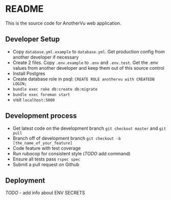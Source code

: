 # README

This is the source code for AnotherVu web application.

## Developer Setup
- Copy `database.yml.example` to `database.yml`. Get production config from another developer if necessary
- Create 2 files. Copy `.env.example` to `.env` and `.env.test`. Get the .env values from another developer and keep them out of this source control
- Install Postgres
- Create database role in psql: `CREATE ROLE anothervu with CREATEDB LOGIN;`
- `bundle exec rake db:create db:migrate`
- `bundle exec foreman start`
- visit `localhost:5000`

## Development process

- Get latest code on the development branch `git checkout master` and `git pull`
- Branch off of development branch `git checkout -b [the_name_of_your_feature]`
- Code feature with test coverage
- Run rubocop for consistent style (*TODO* add command)
- Ensure all tests pass `rspec spec`
- Submit a pull request on Github


## Deployment
*TODO* - add info about ENV SECRETS



